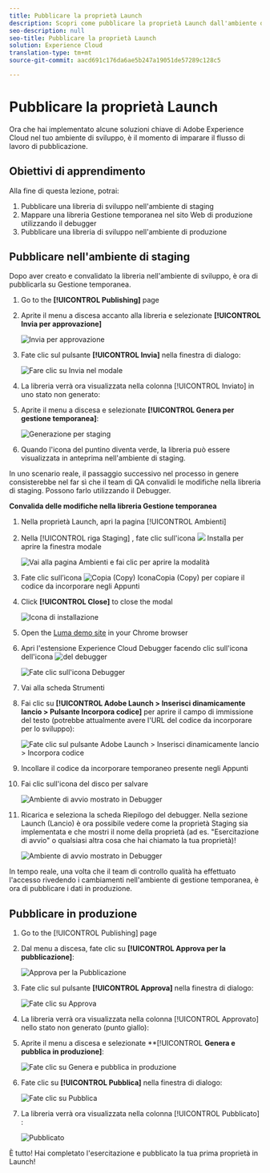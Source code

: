 ```yaml
---
title: Pubblicare la proprietà Launch
description: Scopri come pubblicare la proprietà Launch dall'ambiente di sviluppo agli ambienti di gestione e produzione. Questa lezione fa parte dell’esercitazione Implementazione di Experience Cloud nei siti Web con Launch.
seo-description: null
seo-title: Pubblicare la proprietà Launch
solution: Experience Cloud
translation-type: tm+mt
source-git-commit: aacd691c176da6ae5b247a19051de57289c128c5

---
```



# Pubblicare la proprietà Launch

Ora che hai implementato alcune soluzioni chiave di Adobe Experience Cloud nel tuo ambiente di sviluppo, è il momento di imparare il flusso di lavoro di pubblicazione.

## Obiettivi di apprendimento

Alla fine di questa lezione, potrai:

1. Pubblicare una libreria di sviluppo nell'ambiente di staging
1. Mappare una libreria Gestione temporanea nel sito Web di produzione utilizzando il debugger
1. Pubblicare una libreria di sviluppo nell'ambiente di produzione

## Pubblicare nell'ambiente di staging

Dopo aver creato e convalidato la libreria nell'ambiente di sviluppo, è ora di pubblicarla su Gestione temporanea.

1. Go to the **[!UICONTROL Publishing]** page

1. Aprite il menu a discesa accanto alla libreria e selezionate **[!UICONTROL Invia per approvazione]**

   ![Invia per approvazione](images/publishing-submitForApproval.png)

1. Fate clic sul pulsante **[!UICONTROL Invia]** nella finestra di dialogo:

   ![Fare clic su Invia nel modale](images/publishing-submit.png)

1. La libreria verrà ora visualizzata nella colonna [!UICONTROL Inviato] in uno stato non generato:

1. Aprite il menu a discesa e selezionate **[!UICONTROL Genera per gestione temporanea]**:

   ![Generazione per staging](images/publishing-buildForStaging.png)

1. Quando l'icona del puntino diventa verde, la libreria può essere visualizzata in anteprima nell'ambiente di staging.

In uno scenario reale, il passaggio successivo nel processo in genere consisterebbe nel far sì che il team di QA convalidi le modifiche nella libreria di staging. Possono farlo utilizzando il Debugger.

**Convalida delle modifiche nella libreria Gestione temporanea**

1. Nella proprietà Launch, apri la pagina [!UICONTROL Ambienti]

1. Nella [!UICONTROL riga Staging] , fate clic sull'icona ![](images/launch-installIcon.png) Installa per aprire la finestra modale

   ![Vai alla pagina Ambienti e fai clic per aprire la modalità](images/publishing-getStagingCode.png)

1. Fate clic sull’icona ![Copia (Copy)](images/launch-copyIcon.png) IconaCopia (Copy) per copiare il codice da incorporare negli Appunti

1. Click **[!UICONTROL Close]** to close the modal

   ![Icona di installazione](images/publishing-copyStagingCode.png)

1. Open the [Luma demo site](https://luma.enablementadobe.com/content/luma/us/en.html) in your Chrome browser

1. Apri l'estensione [](https://chrome.google.com/webstore/detail/adobe-experience-cloud-de/ocdmogmohccmeicdhlhhgepeaijenapj) Experience Cloud Debugger facendo clic sull'icona dell'icona ![del](images/icon-debugger.png) debugger

   ![Fate clic sull'icona Debugger](images/switchEnvironments-openDebugger.png)

1. Vai alla scheda Strumenti

1. Fai clic su **[!UICONTROL Adobe Launch &gt; Inserisci dinamicamente lancio &gt; Pulsante Incorpora codice]** per aprire il campo di immissione del testo (potrebbe attualmente avere l'URL del codice da incorporare per lo sviluppo):

   ![Fate clic sul pulsante Adobe Launch &gt; Inserisci dinamicamente lancio &gt; Incorpora codice](images/switchEnvironments-debugger-editEmbedCode.png)

1. Incollare il codice da incorporare temporaneo presente negli Appunti

1. Fai clic sull'icona del disco per salvare

   ![Ambiente di avvio mostrato in Debugger](images/switchEnvironments-debugger-save.png)

1. Ricarica e seleziona la scheda Riepilogo del debugger. Nella sezione Launch (Lancio) è ora possibile vedere come la proprietà Staging sia implementata e che mostri il nome della proprietà (ad es. "Esercitazione di avvio" o qualsiasi altra cosa che hai chiamato la tua proprietà)!

   ![Ambiente di avvio mostrato in Debugger](images/publishing-debugger-staging.png)

In tempo reale, una volta che il team di controllo qualità ha effettuato l'accesso rivedendo i cambiamenti nell'ambiente di gestione temporanea, è ora di pubblicare i dati in produzione.

## Pubblicare in produzione

1. Go to the [!UICONTROL Publishing] page

1. Dal menu a discesa, fate clic su **[!UICONTROL Approva per la pubblicazione]**:

   ![Approva per la Pubblicazione](images/publishing-approveForPublishing.png)

1. Fate clic sul pulsante **[!UICONTROL Approva]** nella finestra di dialogo:

   ![Fate clic su Approva](images/publishing-approve.png)

1. La libreria verrà ora visualizzata nella colonna [!UICONTROL Approvato] nello stato non generato (punto giallo):

1. Aprite il menu a discesa e selezionate **[!UICONTROL **Genera e pubblica in produzione]**:

   ![Fate clic su Genera e pubblica in produzione](images/publishing-buildAndPublishToProduction.png)

1. Fate clic su **[!UICONTROL Pubblica]** nella finestra di dialogo:

   ![Fate clic su Pubblica](images/publishing-publish.png)

1. La libreria verrà ora visualizzata nella colonna [!UICONTROL Pubblicato] :

   ![Pubblicato](images/publishing-published.png)

È tutto! Hai completato l'esercitazione e pubblicato la tua prima proprietà in Launch!